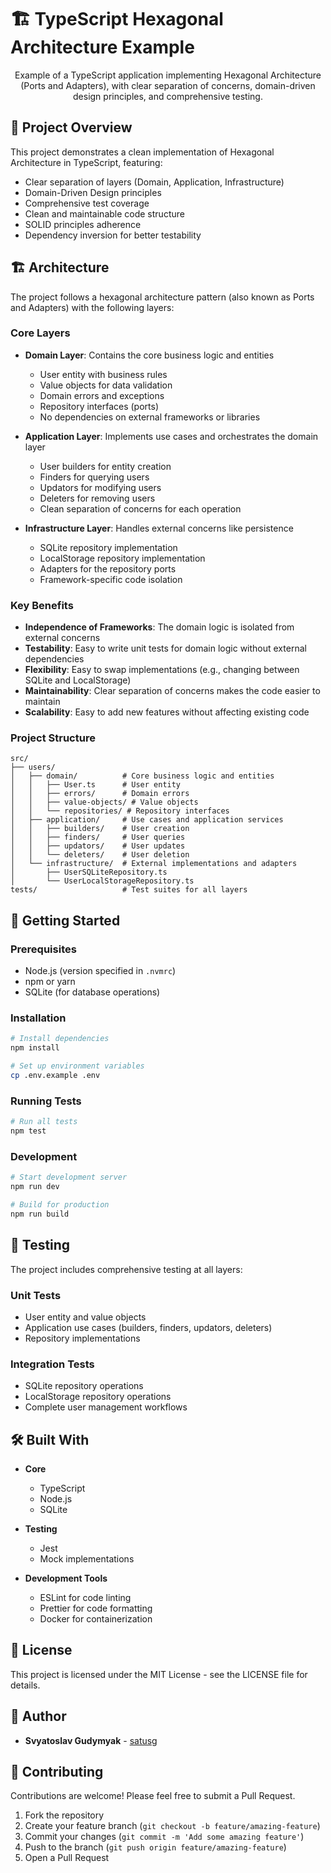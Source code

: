 # 🏗️ TypeScript Hexagonal Architecture Example

<p align="center">
  Example of a TypeScript application implementing Hexagonal Architecture (Ports and Adapters),
  with clear separation of concerns, domain-driven design principles, and comprehensive testing.
</p>

## 🎯 Project Overview

This project demonstrates a clean implementation of Hexagonal Architecture in TypeScript, featuring:

- Clear separation of layers (Domain, Application, Infrastructure)
- Domain-Driven Design principles
- Comprehensive test coverage
- Clean and maintainable code structure
- SOLID principles adherence
- Dependency inversion for better testability

## 🏗️ Architecture

The project follows a hexagonal architecture pattern (also known as Ports and Adapters) with the following layers:

### Core Layers

- **Domain Layer**: Contains the core business logic and entities
  - User entity with business rules
  - Value objects for data validation
  - Domain errors and exceptions
  - Repository interfaces (ports)
  - No dependencies on external frameworks or libraries

- **Application Layer**: Implements use cases and orchestrates the domain layer
  - User builders for entity creation
  - Finders for querying users
  - Updators for modifying users
  - Deleters for removing users
  - Clean separation of concerns for each operation

- **Infrastructure Layer**: Handles external concerns like persistence
  - SQLite repository implementation
  - LocalStorage repository implementation
  - Adapters for the repository ports
  - Framework-specific code isolation

### Key Benefits

- **Independence of Frameworks**: The domain logic is isolated from external concerns
- **Testability**: Easy to write unit tests for domain logic without external dependencies
- **Flexibility**: Easy to swap implementations (e.g., changing between SQLite and LocalStorage)
- **Maintainability**: Clear separation of concerns makes the code easier to maintain
- **Scalability**: Easy to add new features without affecting existing code

### Project Structure

```
src/
├── users/
│   ├── domain/          # Core business logic and entities
│   │   ├── User.ts      # User entity
│   │   ├── errors/      # Domain errors
│   │   ├── value-objects/ # Value objects
│   │   └── repositories/ # Repository interfaces
│   ├── application/     # Use cases and application services
│   │   ├── builders/    # User creation
│   │   ├── finders/     # User queries
│   │   ├── updators/    # User updates
│   │   └── deleters/    # User deletion
│   └── infrastructure/  # External implementations and adapters
│       ├── UserSQLiteRepository.ts
│       └── UserLocalStorageRepository.ts
tests/                   # Test suites for all layers
```

## 🚀 Getting Started

### Prerequisites

- Node.js (version specified in `.nvmrc`)
- npm or yarn
- SQLite (for database operations)

### Installation

```bash
# Install dependencies
npm install

# Set up environment variables
cp .env.example .env
```

### Running Tests

```bash
# Run all tests
npm test
```

### Development

```bash
# Start development server
npm run dev

# Build for production
npm run build
```

## 🧪 Testing

The project includes comprehensive testing at all layers:

### Unit Tests
- User entity and value objects
- Application use cases (builders, finders, updators, deleters)
- Repository implementations

### Integration Tests
- SQLite repository operations
- LocalStorage repository operations
- Complete user management workflows

## 🛠️ Built With

- **Core**
  - TypeScript
  - Node.js
  - SQLite

- **Testing**
  - Jest
  - Mock implementations

- **Development Tools**
  - ESLint for code linting
  - Prettier for code formatting
  - Docker for containerization

## 📝 License

This project is licensed under the MIT License - see the LICENSE file for details.

## 👤 Author

- **Svyatoslav Gudymyak** - [satusg](https://github.com/satusg)

## 🤝 Contributing

Contributions are welcome! Please feel free to submit a Pull Request.

1. Fork the repository
2. Create your feature branch (`git checkout -b feature/amazing-feature`)
3. Commit your changes (`git commit -m 'Add some amazing feature'`)
4. Push to the branch (`git push origin feature/amazing-feature`)
5. Open a Pull Request